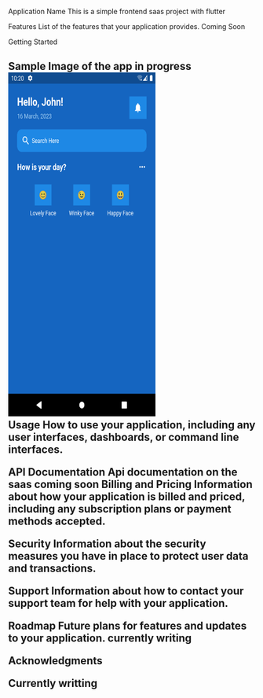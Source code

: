Application Name
This is a simple frontend saas project with flutter

Features
List of the features that your application provides. Coming Soon

Getting Started
<h2>Sample Image of the app in progress</h>
<div>
<img src="assets/images/image1.png" height="700px" width="300px" alt="flutter_app"/>
</div>
Usage
How to use your application, including any user interfaces, dashboards, or command line interfaces.

API Documentation
Api documentation on the saas coming soon
Billing and Pricing
Information about how your application is billed and priced, including any subscription plans or payment methods accepted.

Security
Information about the security measures you have in place to protect user data and transactions.

Support
Information about how to contact your support team for help with your application.

Roadmap
Future plans for features and updates to your application. currently writing

Acknowledgments

Currently writting
